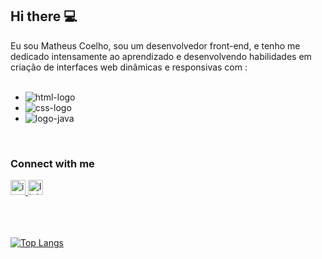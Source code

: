 ## Hi there 💻

Eu sou Matheus Coelho, sou um desenvolvedor front-end, e tenho me dedicado intensamente ao aprendizado e desenvolvendo habilidades em criação de interfaces web dinâmicas e responsivas com :
<br>
<br>
- <img src= "https://img.shields.io/badge/HTML5-E34F26?style=for-the-badge&logo=html5&logoColor=white" alt="html-logo">
- <img src= "https://img.shields.io/badge/CSS3-1572B6?style=for-the-badge&logo=css3&logoColor=white" alt="css-logo">
- <img src= "https://img.shields.io/badge/JavaScript-F7DF1E?style=for-the-badge&logo=javascript&logoColor=black" alt="logo-java">
<br>
<h3>Connect with me</h3> 

<a href="https://www.instagram.com/dev_mattheus_/ "> 
<img width="24" height="24" src="https://img.icons8.com/material-outlined/24/ffffff/instagram-new--v1.png" alt="instagram-new--v1" />
<a/> 

<a href="https://www.linkedin.com/in/matheus-coelho-developer/ ">
<img width="24" height="24" src="https://img.icons8.com/ios/24/ffffff/linkedin.png" alt="linkedin" />
<a/>
<br>
<br>
<br>
<br>


[![Top Langs](https://github-readme-stats.vercel.app/api/top-langs/?username=matheuscoelho-developer)](https://github.com/anuraghazra/github-readme-stats)
